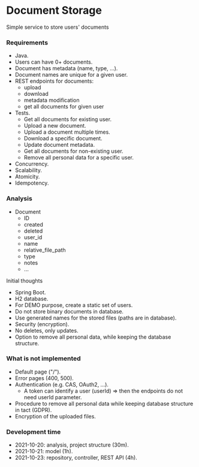 # Document Storage

Simple service to store users' documents

### Requirements
* Java. 
* Users can have 0+ documents.
* Document has metadata (name, type, ...). 
* Document names are unique for a given user. 
* REST endpoints for documents: 
  * upload
  * download
  * metadata modification
  * get all documents for given user
* Tests. 
  * Get all documents for existing user.
  * Upload a new document. 
  * Upload a document multiple times. 
  * Download a specific document. 
  * Update document metadata. 
  * Get all documents for non-existing user. 
  * Remove all personal data for a specific user. 
* Concurrency. 
* Scalability.
* Atomicity. 
* Idempotency. 

### Analysis
* Document
  * ID
  * created
  * deleted
  * user_id
  * name
  * relative_file_path
  * type
  * notes
  * ...

Initial thoughts
* Spring Boot. 
* H2 database.
* For DEMO purpose, create a static set of users. 
* Do not store binary documents in database. 
* Use generated names for the stored files (paths are in database). 
* Security (encryption). 
* No deletes, only updates. 
* Option to remove all personal data, while keeping the database structure. 

### What is not implemented
* Default page ("/"). 
* Error pages (400, 500).
* Authentication (e.g. CAS, OAuth2, ...). 
  * A token can identify a user (userId) => then the endpoints do not need userId parameter. 
* Procedure to remove all personal data while keeping database structure in tact (GDPR).
* Encryption of the uploaded files. 

### Development time
* 2021-10-20: analysis, project structure (30m).
* 2021-10-21: model (1h).
* 2021-10-23: repository, controller, REST API (4h).


